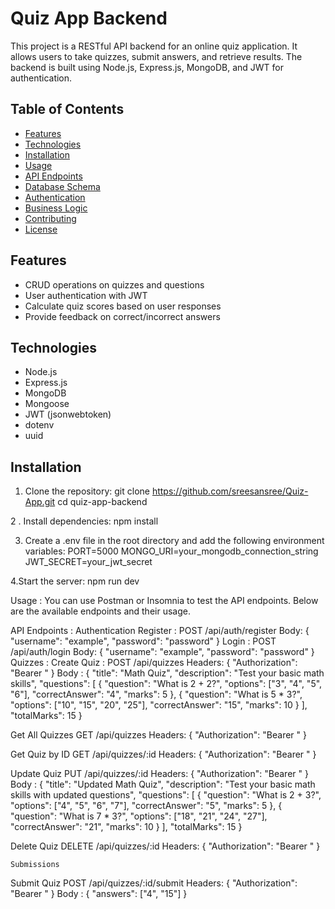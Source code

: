 # Quiz App Backend

This project is a RESTful API backend for an online quiz application. It allows users to take quizzes, submit answers, and retrieve results. The backend is built using Node.js, Express.js, MongoDB, and JWT for authentication.

## Table of Contents

- [Features](#features)
- [Technologies](#technologies)
- [Installation](#installation)
- [Usage](#usage)
- [API Endpoints](#api-endpoints)
- [Database Schema](#database-schema)
- [Authentication](#authentication)
- [Business Logic](#business-logic)
- [Contributing](#contributing)
- [License](#license)

## Features

- CRUD operations on quizzes and questions
- User authentication with JWT
- Calculate quiz scores based on user responses
- Provide feedback on correct/incorrect answers

## Technologies

- Node.js
- Express.js
- MongoDB
- Mongoose
- JWT (jsonwebtoken)
- dotenv
- uuid

## Installation
1. Clone the repository:
   git clone https://github.com/sreesansree/Quiz-App.git
   cd quiz-app-backend
   
2 . Install dependencies:
     npm install
     
3. Create a .env file in the root directory and add the following environment variables:
    PORT=5000
    MONGO_URI=your_mongodb_connection_string
    JWT_SECRET=your_jwt_secret
   
4.Start the server:
   npm run dev

Usage : 
You can use Postman or Insomnia to test the API endpoints. Below are the available endpoints and their usage.

API Endpoints  : 
Authentication
      Register : 
          POST /api/auth/register
          Body: { "username": "example", "password": "password" }
      Login : 
         POST /api/auth/login
         Body: { "username": "example", "password": "password" }
  Quizzes : 
  Create Quiz :
       POST /api/quizzes
       Headers: { "Authorization": "Bearer <token>" }
       Body :
       {
  "title": "Math Quiz",
  "description": "Test your basic math skills",
  "questions": [
    {
      "question": "What is 2 + 2?",
      "options": ["3", "4", "5", "6"],
      "correctAnswer": "4",
      "marks": 5
    },
    {
      "question": "What is 5 * 3?",
      "options": ["10", "15", "20", "25"],
      "correctAnswer": "15",
      "marks": 10
    }
  ],
  "totalMarks": 15
}

Get All Quizzes
       GET /api/quizzes
      Headers: { "Authorization": "Bearer <token>" }
      
Get Quiz by ID 
       GET /api/quizzes/:id
       Headers: { "Authorization": "Bearer <token>" }

Update Quiz
       PUT /api/quizzes/:id
       Headers: { "Authorization": "Bearer <token>" }
       Body :
       {
  "title": "Updated Math Quiz",
  "description": "Test your basic math skills with updated questions",
  "questions": [
    {
      "question": "What is 2 + 3?",
      "options": ["4", "5", "6", "7"],
      "correctAnswer": "5",
      "marks": 5
    },
    {
      "question": "What is 7 * 3?",
      "options": ["18", "21", "24", "27"],
      "correctAnswer": "21",
      "marks": 10
    }
  ],
  "totalMarks": 15
}

Delete Quiz 
    DELETE /api/quizzes/:id
    Headers: { "Authorization": "Bearer <token>" }


    Submissions
Submit Quiz
   POST /api/quizzes/:id/submit
   Headers: { "Authorization": "Bearer <token>" }
Body : 
{
  "answers": ["4", "15"]
}

